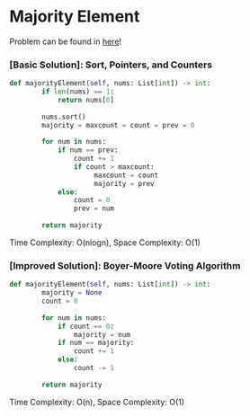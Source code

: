 # Majority Element

Problem can be found in [here](https://leetcode.com/problems/majority-element/)!

### [Basic Solution]: Sort, Pointers, and Counters

```python
def majorityElement(self, nums: List[int]) -> int:
        if len(nums) == 1:
            return nums[0]
        
        nums.sort()
        majority = maxcount = count = prev = 0
        
        for num in nums:
            if num == prev:
                count += 1
                if count > maxcount:
                     maxcount = count
                     majority = prev
            else:
                count = 0
                prev = num
        
        return majority
```

Time Complexity: O(nlogn), Space Complexity: O(1)

### [Improved Solution]: Boyer-Moore Voting Algorithm

```python
def majorityElement(self, nums: List[int]) -> int:
        majority = None
        count = 0
        
        for num in nums:
            if count == 0:
                majority = num
            if num == majority:
                count += 1
            else:
                count -= 1
        
        return majority
```

Time Complexity: O(n), Space Complexity: O(1)
